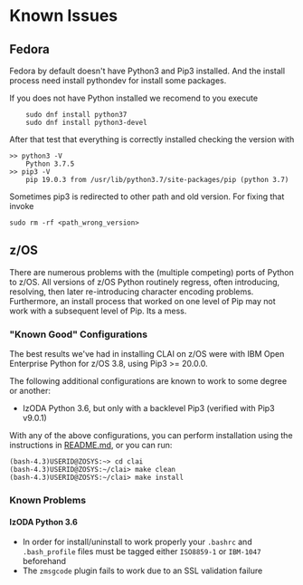 # Known Issues

## Fedora

Fedora by default doesn't have Python3 and Pip3 installed. And the install process need install pythondev for install some packages.

If you does not have Python installed we recomend to you execute

```commandline
    sudo dnf install python37
    sudo dnf install python3-devel
```

After that test that everything is correctly installed checking the version with

```commandline
>> python3 -V 
    Python 3.7.5
>> pip3 -V
    pip 19.0.3 from /usr/lib/python3.7/site-packages/pip (python 3.7)
```

Sometimes pip3 is redirected to other path and old version. For fixing that invoke

```commandline
sudo rm -rf <path_wrong_version>
```

## z/OS

There are numerous problems with the (multiple competing) ports of Python to
z/OS.  All versions of z/OS Python routinely regress, often introducing,
resolving, then later re-introducing character encoding problems.  Furthermore,
an install process that worked on one level of Pip may not work with a
subsequent level of Pip.  Its a mess.

### "Known Good" Configurations

The best results we've had in installing CLAI on z/OS were with IBM Open
Enterprise Python for z/OS 3.8, using Pip3 >= 20.0.0.

The following additional configurations are known to work to some degree or
another:

+ IzODA Python 3.6, but only with a backlevel Pip3 (verified with Pip3 v9.0.1)

With any of the above configurations, you can perform installation using the
instructions in [README.md](README.md), or you can run:

```commandline
(bash-4.3)USERID@ZOSYS:~> cd clai
(bash-4.3)USERID@ZOSYS:~/clai> make clean
(bash-4.3)USERID@ZOSYS:~/clai> make install
```

### Known Problems

#### IzODA Python 3.6

+ In order for install/uninstall to work properly your `.bashrc` and
  `.bash_profile` files must be tagged either `ISO8859-1` or `IBM-1047`
  beforehand
+ The `zmsgcode` plugin fails to work due to an SSL validation failure
